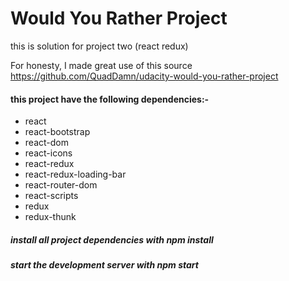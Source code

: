 # Would You Rather Project
this is solution for project two (react redux)

For honesty, I made great use of this source https://github.com/QuadDamn/udacity-would-you-rather-project

#### this project have the following dependencies:-
 -    react 
 -    react-bootstrap 
 -    react-dom 
 -    react-icons 
 -    react-redux 
 -    react-redux-loading-bar 
 -    react-router-dom 
 -    react-scripts 
 -    redux 
 -    redux-thunk 


##### install all project dependencies with npm install
##### start the development server with npm start